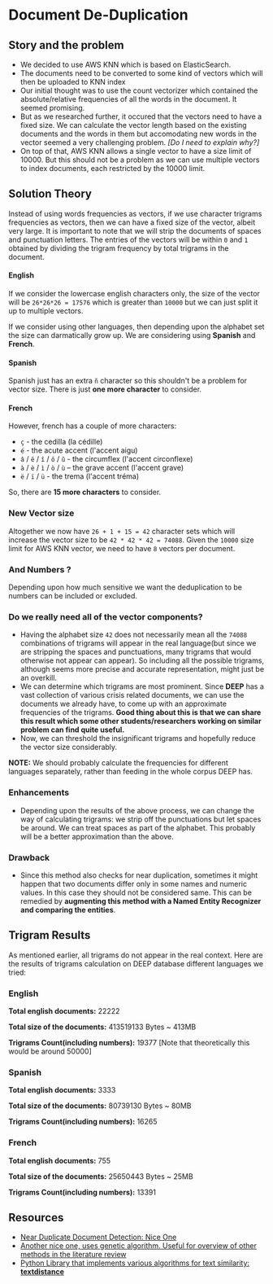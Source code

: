 # Document De-Duplication

## Story and the problem
- We decided to use AWS KNN which is based on ElasticSearch.
- The documents need to be converted to some kind of vectors which will then be uploaded to KNN index
- Our initial thought was to use the count vectorizer which contained the absolute/relative frequencies of all the words in the document. It seemed promising.
- But as we researched further, it occured that the vectors need to have a fixed size. We can calculate the vector length based on the existing documents and the words in them but accomodating new words in the vector seemed a very challenging problem. *[Do I need to explain why?]*
- On top of that, AWS KNN allows a single vector to have a size limit of 10000. But this should not be a problem as we can use multiple vectors to index documents, each restricted by the 10000 limit.

## Solution Theory
Instead of using words frequencies as vectors, if we use character trigrams frequencies as vectors, then we can have a fixed size of the vector, albeit very large. It is important to note that we will strip the documents of spaces and punctuation letters. The entries of the vectors will be within `0` and `1` obtained by dividing the trigram frequency by total trigrams in the document.

#### English
If we consider the lowercase english characters only, the size of the vector will be `26*26*26 = 17576` which is greater than `10000` but we can just split it up to multiple vectors. 

If we consider using other languages, then depending upon the alphabet set the size can darmatically grow up. We are considering using **Spanish** and **French**.

#### Spanish
Spanish just has an extra `ñ` character so this shouldn't be a problem for vector size. There is just **one more character** to consider.

#### French
However, french has a couple of more characters:
- `ç` - the cedilla (la cédille)
- `é` - the acute accent (l'accent aigu)
- `â` / `ê` / `î` / `ô` / `û` - the circumflex (l'accent circonflexe)
- `à` / `è` / `ì` / `ò` / `ù` – the grave accent (l'accent grave)
- `ë` / `ï` / `ü` - the trema (l'accent tréma)

So, there are **15 more characters** to consider.

### New Vector size
Altogether we now have `26 + 1 + 15 = 42` character sets which will increase the vector size to be `42 * 42 * 42 = 74088`. Given the `10000` size limit for AWS KNN vector, we need to have `8` vectors per document.

### And Numbers ?
Depending upon how much sensitive we want the deduplication to be numbers can be included or excluded.

### Do we really need all of the vector components?
- Having the alphabet size `42` does not necessarily mean all the `74088` combinations of trigrams will appear in the real language(but since we are stripping the spaces and punctuations, many trigrams that would otherwise not appear can appear). So including all the possible trigrams, although seems more precise and accurate representation, might just be an overkill. 
- We can determine which trigrams are most prominent. Since **DEEP** has a vast collection of various crisis related documents, we can use the documents we already have, to come up with an approximate frequencies of the trigrams. **Good thing about this is that we can share this result which some other students/researchers working on similar problem can find quite useful.**
- Now, we can threshold the insignificant trigrams and hopefully reduce the vector size considerably.

**NOTE:** We should probably calculate the frequencies for different languages separately, rather than feeding in the whole corpus DEEP has.

### Enhancements
- Depending upon the results of the above process, we can change the way of calculating trigrams: we strip off the punctuations but let spaces be around. We can treat spaces as part of the alphabet. This probably will be a better approximation than the above.

### Drawback
- Since this method also checks for near duplication, sometimes it might happen that two documents differ only in some names and numeric values. In this case they should not be considered same. This can be remedied by **augmenting this method with a Named Entity Recognizer and comparing the entities**.

## Trigram Results
As mentioned earlier, all trigrams do not appear in the real context. Here are the results of trigrams calculation on DEEP database different languages we tried:
### English
**Total english documents:** 22222

**Total size of the documents:** 413519133 Bytes ~ 413MB

**Trigrams Count(including numbers):** 19377 [Note that theoretically this would be around 50000]


### Spanish
**Total english documents:** 3333

**Total size of the documents:** 80739130 Bytes ~ 80MB

**Trigrams Count(including numbers):** 16265


### French
**Total english documents:** 755

**Total size of the documents:** 25650443 Bytes ~ 25MB

**Trigrams Count(including numbers):** 13391


## Resources
- [Near Duplicate Document Detection: Nice One](https://hal.inria.fr/hal-01542467/document)
- [Another nice one, uses genetic algorithm. Useful for overview of other methods in the literature review](https://www.researchgate.net/publication/328160386_A_Fast_Text_Similarity_Measure_for_Large_Document_Collections_using_Multi-reference_Cosine_and_Genetic_Algorithm)
- [Python Library that implements various algorithms for text similarity: **textdistance**](https://github.com/life4/textdistance)
